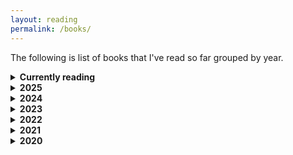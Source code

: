```yaml
---
layout: reading
permalink: /books/
---
```


The following is list of books that I've read so far grouped by year.

<details>
  <summary><b>Currently reading</b></summary>

  <ol>
    <li> An Introduction to Statistical Learning - <i class="author">Gareth James, Daniela Witten, Trevor Hastie, Robert Tibshirani </i></li>
    <li> Understanding Software dynamics - <i class="author">Richard L. Sites </i></li>
    <li> The Well of Ascension (Mistborn saga #2) - <i class="author">Brandon Sanderson </i></li>
  </ol>
</details>

<details>
  <summary><b> 2025</b></summary>

  <ol>
    <li> The Ministry of Time - <i class="author">Kaliane Bradley </i></li>
    <li> On Writing: A memoir of the craft - <i class="author">Stephen King </i></li>
    <li> The 5 Types of Wealth: A Transformative Guide to Design Your Dream Life - <i class="author">Sahil Bloom </i></li>
    <li> You Have Not Yet Heard Your Favourite Song: How Streaming Changes Music - <i class="author">Glenn McDonald </i></li>
    <li> The House of the Spirits - <i class="author">Isabel Allende </i></li>
    <li> 500 Tips for Startup Founders & Employees - <i class="author">Mayank Bidawatka </i></li>
    <li> The Palace of Illusions - <i class="author">Chitra Banerjee Divakaruni </i></li>
    <li> Math for Programmers - <i class="author">Paul Orland </i></li>
    <li> The Catcher in the Rye - <i class="author">J.D. Salinger </i></li>
    <li> The Immortals of Meluha - <i class="author">Amish Tripathi </i></li>
    <li> The Secret of the Nagas - <i class="author">Amish Tripathi </i></li>
    <li> Project Hail Mary - <i class="author">Andy Weir </i></li>
    <li> Shadow of the wind - <i class="author">Carlos Ruiz Zafón</i></li>
    <li> Mistborn: The Final Empire (Mistborn saga #1) - <i class="author"> Brandon Sanderson </i></li>
  </ol>
</details>

<details>
  <summary><b> 2024</b></summary>

  <ol>
    <li> All the light we cannot see - <i class="author">Anthony Doerr</i></li>
    <li> Psycho-cybernetics - <i class="author">Maxwell Maltz </i></li>
    <li> What is life? - <i class="author">Erwin Schrödinger </i></li>
    <li> Clear thinking - <i class="author">Shane Parrish </i></li>
    <li> Quiet: The Power of Introverts in a World That Can't Stop Talking - <i class="author">Susan Cain </i></li>
    <li> Algorithms to Live By - <i class="author">Brian Christian, Tom Griffiths </i></li>
    <li> For the Love of Physics - <i class="author"> Walter Lewin </i></li>
    <li> The Hitchhiker’s Guide to the Galaxy - <i class="author">Douglas Adams </i></li>
    <li> The Restaurant at the End of the Universe - <i class="author">Douglas Adams </i></li>
    <li> The Nature of Software Development - <i class="author">Ron Jeffries </i></li>
    <li> SQL Antipatterns: Avoiding the Pitfalls of Database Programming - <i class="author">Bill Karwin </i></li>
    <li> The Last Question - <i class="author">Isaac Asimov </i></li>
    <li> LOTR #1: The Hobbit - <i class="author">J.R.R. Tolkien </i></li>
    <li> LOTR #2: The Fellowship of the Ring - <i class="author">J.R.R. Tolkien </i></li>
    <li> 14 Habits of Highly Productive Developers - <i class="author">Zeno Rocha </i></li>
    <li> Jupiters Travels: Four Years Around the World on a Triumph - <i class="author">Ted Simon </i></li>
    <li> Hello Beautiful - <i class="author">Ann Napolitano </i></li>
    <li> Six of Crows - <i class="author">Leigh Bardugo </i></li>
    <li> Crooked Kingdom - <i class="author">Leigh Bardugo </i></li>
    <li> Ego is the enemy - <i class="author">Ryan Holiday</i></li>
    <li> The Science of Storytelling - <i class="author">Will Storr</i></li>
    <li> LOTR #3: The Two Towers - <i class="author">J.R.R. Tolkien</i></li>
    <li> The Labyrinth of the Spirits - <i class="author">Carlos Ruiz Zafón</i></li>
  </ol>

</details>

<details>
  <summary><b> 2023</b></summary>

  <ol>
    <li> A Gentleman in Moscow - <i class="author">Amor Towles</i></li>
    <li> The Hard Thing About Hard Things - <i class="author">Ben Horowitz</i></li>
    <li> Creative Selection - <i class="author">Ken Kocienda</i></li>
    <li> The Song of Achilles - <i class="author">Madeline Miller</i></li>
    <li> Notes on an Execution - <i class="author">Danya Kukafka</i></li>
    <li> Chip War - <i class="author">Chris Miller</i></li>
    <li> Land of Lisp - <i class="author">Conrad Barski</i></li>
    <li> Infinite Powers: How Calculus Reveals the Secrets of the Universe - <i class="author">Steven H. Strogatz</i></li>
    <li> Slaughterhouse-Five - <i class="author">Kurt Vonnegut Jr.</i></li>
    <li> The Most Important Thing - <i class="author">Howard Marks</i></li>
    <li> What If? - <i class="author">Randall Munroe</i></li>
    <li> Same as Ever: A Guide to What Never Changes - <i class="author">Morgan Housel</i></li>
  </ol>

</details>

<details>
  <summary><b> 2022</b></summary>

  <ol>
    <li> The Minimalist Entrepreneur - <i class="author">Sahil Lavingia</i></li>
    <li> Outliers: The Story of Success - <i class="author">Malcolm Gladwell</i></li>
    <li> Optics By Example - <i class="author">Chris Penner</i></li>
    <li> Specification by Example - <i class="author">Gojko Adzic</i></li>
    <li> Building Microservices - <i class="author">Sam Newman</i></li>
    <li> 12 Rules for Life: An Antidote to Chaos - <i class="author">Jordan B. Peterson</i></li>
    <li> The Network State - <i class="author">Balaji S. Srinivasan</i></li>
    <li> Joel on Software - <i class="author">Joel Spolsky</i></li>
    <li> Things Fall Apart - <i class="author">Chinua Achebe</i></li>
    <li> The Fountains of Silence - <i class="author">Ruta Sepetys</i></li>
    <li> The Power Law: Venture Capital and the Art of Disruption - <i class="author">Sebastian Mallaby</i></li>
    <li> What Happened To You? - <i class="author">Bruce D. Perry, Oprah Winfrey</i></li>
  </ol>

</details>

<details>
  <summary><b> 2021</b></summary>

  <ol>
    <li> One Up on Wall Street - <i class="author">Peter Lynch</i></li>
    <li> The Simple Haskell Handbook - <i class="author">Marco Sampellegrini</i></li>
    <li> Deep Work - <i class="author">Cal Newport</i></li>
    <li> Zero To Production In Rust - <i class="author">Luca Palmieri</i></li>
  </ol>

</details>

<details>
  <summary><b> 2020</b></summary>

  <ol>
    <li> The Last Lecture - <i class="author">Randy Pausch, Jeffrey Zaslow</i></li>
    <li> Attitude Is Everything - <i class="author">Jeff Keller</i></li>
    <li> The Metamorphosis - <i class="author">Franz Kafka</i></li>
    <li> Man’s Search for Meaning - <i class="author">Viktor E. Frankl</i></li>
    <li> The Art of Productivity - <i class="author">Jim Stovall</i></li>
    <li> How to Win Friends & Influence People - <i class="author">Dale Carnegie</i></li>
    <li> Everyone Communicates, Few Connect - <i class="author">John C. Maxwell</i></li>
    <li> The Book: On the Taboo Against Knowing Who You Are - <i class="author">Alan Watts </i></li>
    <li> The Art of Optimism - <i class="author">Jim Stovall </i></li>
    <li> The Subtle Art of Not Giving a Fuck- <i class="author">Mark Manson</i></li>
    <li> The Perks of Being a Wallflower - <i class="author">Stephen Chbosky</i></li>
    <li> The One Thing - <i class="author">Gary Keller, Jay Papasan</i></li>
    <li> Bad Blood: Secrets and Lies in a Silicon Valley Startup - <i class="author">John Carreyrou</i></li>
    <li> A Brief History of Time - <i class="author">Stephen Hawking</i></li>
    <li> Can't Hurt Me: Master Your Mind and Defy the Odds - <i class="author">David Goggins</i></li>
    <li> The Ride of a Lifetime - <i class="author">Robert Iger, Joel Lovell</i></li>
    <li> Shape Up: Stop Running in Circles and Ship Work that Matters - <i class="author">Ryan Singer</i></li>
    <li> The Silent Patient - <i class="author">Alex Michaelides</i></li>
    <li> 21 Lessons for the 21st Century - <i class="author">Yuval Noah Harari</i></li>
    <li> Shoe Dog: A Memoir by the Creator of Nike - <i class="author">Phil Knight</i></li>
    <li> 1984 - <i class="author">George Orwell</i></li>
    <li> Atomic Habits - <i class="author">James Clear</i></li>
    <li> The Great Mental Models: General Thinking Concepts - <i class="author">Shane Parrish, Rhiannon Beaubien</i></li>
    <li> The Psychology of Money - <i class="author">Morgan Housel</i></li>
    <li> Meditations- <i class="author">Marcus Aurelius</i></li>
    <li> The Daily Stoic- <i class="author">Ryan Holiday</i></li>
    <li> A letter to a Hindu - <i class="author">Leo Tolstoy</i></li>
    <li> The Almanack of Naval Ravikant: A Guide to Wealth and Happiness - <i class="author">Eric Jorgenson</i></li>
  </ol>

</details>
